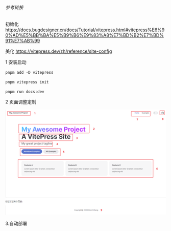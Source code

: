 ###### 参考链接

初始化
https://docs.bugdesigner.cn/docs/Tutorial/vitepress.html#vitepress%E6%90%AD%E5%BB%BA%E5%B9%B6%E9%83%A8%E7%BD%B2%E7%BD%91%E7%AB%99

美化
https://vitepress.dev/zh/reference/site-config

1 安装启动

```
pnpm add -D vitepress
```

```
pnpm vitepress init
```

```
pnpm run docs:dev
```

2 页面调整定制

![image-20240813153422021](.\images\image-20240813153422021.png)

3.自动部署
